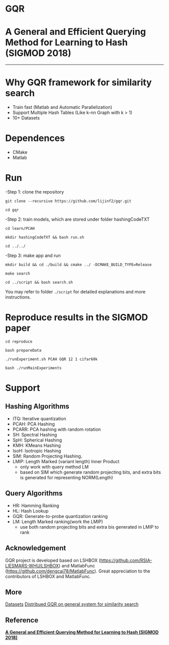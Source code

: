 GQR
==========
# A General and Efficient Querying Method for Learning to Hash (SIGMOD 2018)
-----------------------------------------------------------------------------------------------------------------
# Why GQR framework for similarity search
- Train fast (Matlab and Automatic Parallelization)
- Support Multiple Hash Tables (Like k-nn Graph with k > 1)
- 10+ Datasets


# Dependences
- CMake
- Matlab

# Run
-Step 1: clone the repository

    git clone --recursive https://github.com/lijinf2/gqr.git

    cd gqr

-Step 2: train models, which are stored under folder hashingCodeTXT

    cd learn/PCAH

    mkdir hashingCodeTXT && bash run.sh

    cd ../../

-Step 3: make app and run 

    mkdir build && cd ./build && cmake ../ -DCMAKE_BUILD_TYPE=Release

    make search

    cd ../script && bash search.sh

You may refer to folder `./script` for detailed explanations and more instructions.

# Reproduce results in the SIGMOD paper
    cd reproduce

    bash prepareData

    ./runExperiment.sh PCAH GQR 12 1 cifar60k

    bash ./runMainExperiments
  
# Support
## Hashing Algorithms
- ITQ: Iterative quantization
- PCAH: PCA Hashing
- PCARR: PCA hashing with random rotation
- SH: Spectral Hashing
- SpH: Spherical Hashing
- KMH: KMeans Hashing
- IsoH: Isotropic Hashing
- SIM: Random Projecting Hashing.
- LMIP: Length Marked (variant length) Inner Product
    - only work with query method LM
    - based on SIM which generate random projecting bits, and extra bits is generated for representing NORM(Length)

## Query Algorithms
- HR: Hamming Ranking
- HL: Hash Lookup
- GQR: Generate-to-probe quantization ranking
- LM: Length Marked ranking(work the LMIP)
    - use both random projecting bits and extra bis generated in LMIP to rank

## Acknowledgement
GQR project is developed based on LSHBOX (https://github.com/RSIA-LIESMARS-WHU/LSHBOX) and MatlabFunc (https://github.com/dengcai78/MatlabFunc). Great appreciation to the contributors of LSHBOX and MatlabFunc. 

## More
[Datasets](http://www.cse.cuhk.edu.hk/systems/hash/gqr/datasets.html)
[Distribued GQR on general system for similarity search](https://github.com/lijinf2/losha)

## Reference 
**[A General and Efficient Querying Method for Learning to Hash (SIGMOD 2018)](http://appsrv.cse.cuhk.edu.hk/~jfli/paper/2018/l2h.pdf)**

